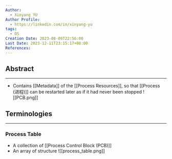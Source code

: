 ```yaml
---
Author:
  - Xinyang YU
Author Profile:
  - https://linkedin.com/in/xinyang-yu
tags:
  - OS
Creation Date: 2023-08-09T22:56:00
Last Date: 2023-12-11T23:15:17+08:00
References: 
---
```

## Abstract
---
- Contains [[Metadata]] of the [[Process Resources]], so that [[Process (进程)]] can be restarted later as if it had never been stopped
![[PCB.png]]



## Terminologies
---
### Process Table
- A collection of [[Process Control Block (PCB)]]
- An array of structure 
![[process_table.png]]